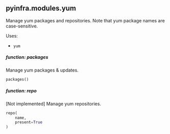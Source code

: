 ## pyinfra.modules.yum

Manage yum packages and repositories. Note that yum package names are case-sensitive.

Uses:

+ `yum`

##### function: packages

Manage yum packages & updates.

```py
packages()
```


##### function: repo

[Not implemented] Manage yum repositories.

```py
repo(
    name,
    present=True
)
```
